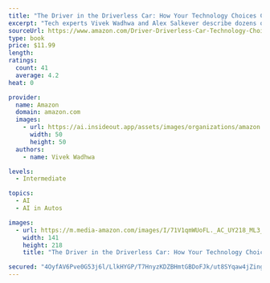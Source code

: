 ```yaml
---
title: "The Driver in the Driverless Car: How Your Technology Choices Create the Future"
excerpt: "Tech experts Vivek Wadhwa and Alex Salkever describe dozens of astonishing technological advances in this fascinating and thought-provoking book, which asks what kind of future lies ahead—Star Trek or Mad Max?"
sourceUrl: https://www.amazon.com/Driver-Driverless-Car-Technology-Choices-ebook/dp/B07PM8QWP9/
type: book
price: $11.99
length: 
ratings:
  count: 41
  average: 4.2
heat: 0

provider:
  name: Amazon
  domain: amazon.com
  images:
    - url: https://ai.insideout.app/assets/images/organizations/amazon.com-50x50.jpg
      width: 50
      height: 50
  authors:
    - name: Vivek Wadhwa

levels:
  - Intermediate

topics:
  - AI
  - AI in Autos

images:
  - url: https://m.media-amazon.com/images/I/71V1qmWUoFL._AC_UY218_ML3_.jpg
    width: 141
    height: 218
    title: "The Driver in the Driverless Car: How Your Technology Choices Create the Future"

secured: "4OyfAV6Pve0G53j6l/LlkHYGP/T7HnyzKDZBHmtGBDoFJk/ut8SYqaw4jZingLZK7w7LlQzxORL8gBD4/jDxGv8wb2cDDgGU42wZfHaOcltIbAcoMnAkh2D6Dl9Ag48Ici7HYHihOkIgs2sQfLlrGiExbmqztChXwrFltruhl5aHeZU5q9DI+niMPCt05r5F4PSmLCEaJQd0cfyClQ2cE7FL0U699BItgZo1sJtwPjAVv3Yab05urzbabAgdbFjwwwqnOZ0vv5weMqUt5+psvw==;3Djd2KreTQYGZ2IIHe75rA=="
---
```


